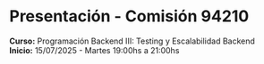 # Presentación - Comisión 94210
**Curso:** Programación Backend III: Testing y Escalabilidad Backend  
**Inicio:** 15/07/2025 - Martes 19:00hs a 21:00hs

